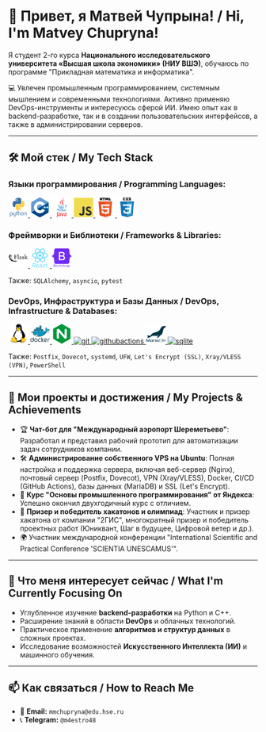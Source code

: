 # 👋 Привет, я Матвей Чупрына! / Hi, I'm Matvey Chupryna!

Я студент 2-го курса **Национального исследовательского университета «Высшая школа экономики» (НИУ ВШЭ)**, обучаюсь по программе "Прикладная математика и информатика".

💻 Увлечен промышленным программированием, системным мышлением и современными технологиями. Активно применяю DevOps-инструменты и интересуюсь сферой ИИ. Имею опыт как в backend-разработке, так и в создании пользовательских интерфейсов, а также в администрировании серверов.

---

## 🛠️ Мой стек / My Tech Stack

### Языки программирования / Programming Languages:
<p align="left">
  <a href="https://www.python.org" target="_blank" rel="noreferrer">
    <img src="https://raw.githubusercontent.com/devicons/devicon/master/icons/python/python-original-wordmark.svg" alt="python" width="40" height="40"/>
  </a>
  <a href="https://isocpp.org/" target="_blank" rel="noreferrer">
    <img src="https://raw.githubusercontent.com/devicons/devicon/master/icons/cplusplus/cplusplus-original.svg" alt="cplusplus" width="40" height="40"/>
  </a>
  <a href="https://www.java.com" target="_blank" rel="noreferrer">
    <img src="https://raw.githubusercontent.com/devicons/devicon/master/icons/java/java-original-wordmark.svg" alt="java" width="40" height="40"/>
  </a>
  <a href="https://developer.mozilla.org/en-US/docs/Web/JavaScript" target="_blank" rel="noreferrer">
    <img src="https://raw.githubusercontent.com/devicons/devicon/master/icons/javascript/javascript-original.svg" alt="javascript" width="40" height="40"/>
  </a>
  <a href="https://www.w3.org/html/" target="_blank" rel="noreferrer">
    <img src="https://raw.githubusercontent.com/devicons/devicon/master/icons/html5/html5-original-wordmark.svg" alt="html5" width="40" height="40"/>
  </a>
  <a href="https://www.w3schools.com/css/" target="_blank" rel="noreferrer">
    <img src="https://raw.githubusercontent.com/devicons/devicon/master/icons/css3/css3-original-wordmark.svg" alt="css3" width="40" height="40"/>
  </a>
</p>

### Фреймворки и Библиотеки / Frameworks & Libraries:
<p align="left">
  <a href="https://flask.palletsprojects.com/" target="_blank" rel="noreferrer">
    <img src="https://raw.githubusercontent.com/devicons/devicon/master/icons/flask/flask-original-wordmark.svg" alt="flask" width="40" height="40"/>
  </a>
  <a href="https://reactjs.org/" target="_blank" rel="noreferrer">
    <img src="https://raw.githubusercontent.com/devicons/devicon/master/icons/react/react-original-wordmark.svg" alt="react" width="40" height="40"/>
  </a>
  <a href="https://getbootstrap.com" target="_blank" rel="noreferrer">
    <img src="https://raw.githubusercontent.com/devicons/devicon/master/icons/bootstrap/bootstrap-plain-wordmark.svg" alt="bootstrap" width="40" height="40"/>
  </a>
  <p>Также: <code>SQLAlchemy</code>, <code>asyncio</code>, <code>pytest</code></p>
</p>

### DevOps, Инфраструктура и Базы Данных / DevOps, Infrastructure & Databases:
<p align="left">
  <a href="https://www.linux.org/" target="_blank" rel="noreferrer">
    <img src="https://raw.githubusercontent.com/devicons/devicon/master/icons/linux/linux-original.svg" alt="linux" width="40" height="40"/>
  </a>
  <a href="https://www.docker.com/" target="_blank" rel="noreferrer">
    <img src="https://raw.githubusercontent.com/devicons/devicon/master/icons/docker/docker-original-wordmark.svg" alt="docker" width="40" height="40"/>
  </a>
  <a href="https://www.nginx.com" target="_blank" rel="noreferrer">
    <img src="https://raw.githubusercontent.com/devicons/devicon/master/icons/nginx/nginx-original.svg" alt="nginx" width="40" height="40"/>
  </a>
  <a href="https://git-scm.com/" target="_blank" rel="noreferrer">
    <img src="https://www.vectorlogo.zone/logos/git-scm/git-scm-icon.svg" alt="git" width="40" height="40"/>
  </a>
  <a href="https://github.com/features/actions" target="_blank" rel="noreferrer">
    <img src="https://avatars.githubusercontent.com/u/44036562?s=200&v=4" alt="githubactions" width="40" height="40"/> </a>
  <a href="https://mariadb.org/" target="_blank" rel="noreferrer">
    <img src="https://raw.githubusercontent.com/devicons/devicon/master/icons/mariadb/mariadb-original-wordmark.svg" alt="mariadb" width="40" height="40"/>
  </a>
  <a href="https://www.sqlite.org/" target="_blank" rel="noreferrer">
    <img src="https://www.vectorlogo.zone/logos/sqlite/sqlite-icon.svg" alt="sqlite" width="40" height="40"/>
  </a>
  <p>Также: <code>Postfix</code>, <code>Dovecot</code>, <code>systemd</code>, <code>UFW</code>, <code>Let's Encrypt (SSL)</code>, <code>Xray/VLESS (VPN)</code>, <code>PowerShell</code></p>
</p>

---

## 🚀 Мои проекты и достижения / My Projects & Achievements

* 🏆 **Чат-бот для "Международный аэропорт Шереметьево"**: Разработал и представил рабочий прототип для автоматизации задач сотрудников компании. 
* 🛠️ **Администрирование собственного VPS на Ubuntu**: Полная настройка и поддержка сервера, включая веб-сервер (Nginx), почтовый сервер (Postfix, Dovecot), VPN (Xray/VLESS), Docker, CI/CD (GitHub Actions), базы данных (MariaDB) и SSL (Let's Encrypt).
* 🥇 **Курс "Основы промышленного программирования" от Яндекса**: Успешно окончил двухгодичный курс с отличием.
* 🏅 **Призер и победитель хакатонов и олимпиад**: Участник и призер хакатона от компании "2ГИС", многократный призер и победитель проектных работ (Юниквант, Шаг в будущее, Цифровой ветер и др.).
* 🌍 Участник международной конференции "International Scientific and Practical Conference 'SCIENTIA UNESCAMUS'".

---

## 🌱 Что меня интересует сейчас / What I'm Currently Focusing On

* Углубленное изучение **backend-разработки** на Python и C++.
* Расширение знаний в области **DevOps** и облачных технологий.
* Практическое применение **алгоритмов и структур данных** в сложных проектах.
* Исследование возможностей **Искусственного Интеллекта (ИИ)** и машинного обучения.

---

## 📫 Как связаться / How to Reach Me

* 📧 **Email:** `mmchupryna@edu.hse.ru`
* 📞 **Telegram:** `@m4estro48`
